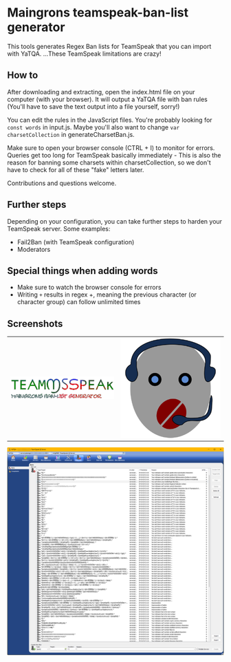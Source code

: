 # Maingrons teamspeak-ban-list generator
This tools generates Regex Ban lists for TeamSpeak that you can import with YaTQA. ...These TeamSpeak limitations are crazy!

## How to
After downloading and extracting, open the index.html file on your computer (with your browser). It will output a YaTQA file with ban rules (You'll have to save the text output into a file yourself, sorry!)

You can edit the rules in the JavaScript files. You're probably looking for `const words` in input.js. Maybe you'll also want to change `var charsetCollection` in generateCharsetBan.js.

Make sure to open your browser console (CTRL + I) to monitor for errors. Queries get too long for TeamSpeak basically immediately - This is also the reason for banning some charsets within charsetCollection, so we don't have to check for all of these "fake" letters later.


Contributions and questions welcome.

## Further steps
Depending on your configuration, you can take further steps to harden your TeamSpeak server.
Some examples:
- Fail2Ban (with TeamSpeak configuration)
- Moderators

## Special things when adding words
- Make sure to watch the browser console for errors
- Writing `+` results in regex +, meaning the previous character (or character group) can follow unlimited times

## Screenshots
|  |  |
|--|--|
|![Banner](img/banner.png)|![Logo](logo.svg)|
![Screenshot of YaTQA](img/screenshot1.png)
